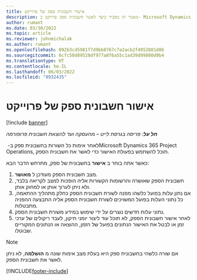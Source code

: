 ```yaml
---
title: אישור חשבונית ספק של פרוייקט
description: מאמר זה מסביר כיצד לאשר חשבונית ספק פרויקט ב- Microsoft Dynamics 365 Project Operations וההשפעה הכספית של אישור חשבונית של ספק פרויקט.
author: rumant
ms.date: 03/30/2022
ms.topic: article
ms.reviewer: johnmichalak
ms.author: rumant
ms.openlocfilehash: 092b3cd5981f7d9bb8767c7a2acb2f4952801d06
ms.sourcegitcommit: 6cfc50d89528df977a8f6a55c1ad39d99800d9b4
ms.translationtype: HT
ms.contentlocale: he-IL
ms.lasthandoff: 06/03/2022
ms.locfileid: "8932435"
---
```

# <a name="confirm-a-project-vendor-invoice"></a>אישור חשבונית ספק של פרוייקט

[!include [banner](../../includes/dataverse-preview.md)]

_**חל על**: פריסה בגרסת לייט – מהעסקה ועד להוצאת חשבונית פרופורמה_

לאחר אימות כל השורות בחשבונית ספק ב- ‏Microsoft Dynamics 365 Project Operations, תוכל להשתמש בפעולת האישור כדי לאשר את חשבונית הספק.

כאשר אתה בוחר ב **אישור** בחשבונית של ספק, מתרחש הדבר הבא:

1. מצב חשבונית הספק מעודכן ל **מאושר**.
2. חשבונית הספק שאושרה והרשומות הקשורות אליה הופכות למצב לקריאה בלבד, ולא ניתן לערוך אותן או למחוק אותן.
3. אם נתון עלות בפועל כלשהו מפנה לשורת חשבונית הספק כחלק מתהליך ההתאמה, כל נתוני העלות בפועל המשויכים לשורת חשבונית הספק אליה התבצעה ההפניה מתבטלות.
4. נתוני עלות חדשים נוצרים על ידי שימוש במידע משורת חשבונית הספק.
5. לאחר אישור חשבונית הספק, לא תוכל עוד ליצור יומני תיקון, לעבד ריקולים של ערכי זמן או לבטל את האישור הנתונים בפועל של הזמן, ההוצאה או הנתונים המקוריים שבוטלו.

> [!NOTE]
> אם שורה כלשהי בחשבונית ספק היא בעלת מצב אימות שונה מ **הושלמה**, לא ניתן לאשר את חשבונית הספק.

[!INCLUDE[footer-include](../../includes/footer-banner.md)]
